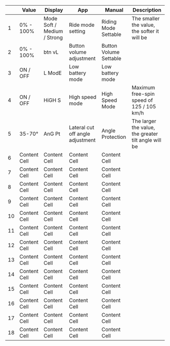 |     | Value | Display | App | Manual | Description |
| --- | --- | --- | --- | --- | --- |
|  1  | 0% - 100% | Mode Soft / Medium / Strong | Ride mode setting | Riding Mode Settable | The smaller the value, the softer it will be |
|  2  | 0% - 100% | btn vL | Button volume adjustment | Button Volume Settable |  |
|  3  | ON / OFF | L ModE | Low battery mode | Low battery mode |  |
|  4  | ON / OFF | HiGH S | High speed mode | High Speed Mode | Maximum free-spin speed of 125 / 105 km/h |
|  5  | 35-70° | AnG Pt | Lateral cut off angle adjustment | Angle Protection | The larger the value, the greater tilt angle will be |
|  6  | Content Cell  | Content Cell  | Content Cell  | Content Cell  |  |
|  7  | Content Cell  | Content Cell  | Content Cell  | Content Cell  |  |
|  8  | Content Cell  | Content Cell  | Content Cell  | Content Cell  |  |
|  9  | Content Cell  | Content Cell  | Content Cell  | Content Cell  |  |
|  10 | Content Cell  | Content Cell  | Content Cell  | Content Cell  |  |
|  11 | Content Cell  | Content Cell  | Content Cell  | Content Cell  |  |
|  12 | Content Cell  | Content Cell  | Content Cell  | Content Cell  |  |
|  13 | Content Cell  | Content Cell  | Content Cell  | Content Cell  |  |
|  14 | Content Cell  | Content Cell  | Content Cell  | Content Cell  |  |
|  15 | Content Cell  | Content Cell  | Content Cell  | Content Cell  |  |
|  16 | Content Cell  | Content Cell  | Content Cell  | Content Cell  |  |
|  17 | Content Cell  | Content Cell  | Content Cell  | Content Cell  |  |
|  18 | Content Cell  | Content Cell  | Content Cell  | Content Cell  |  |
